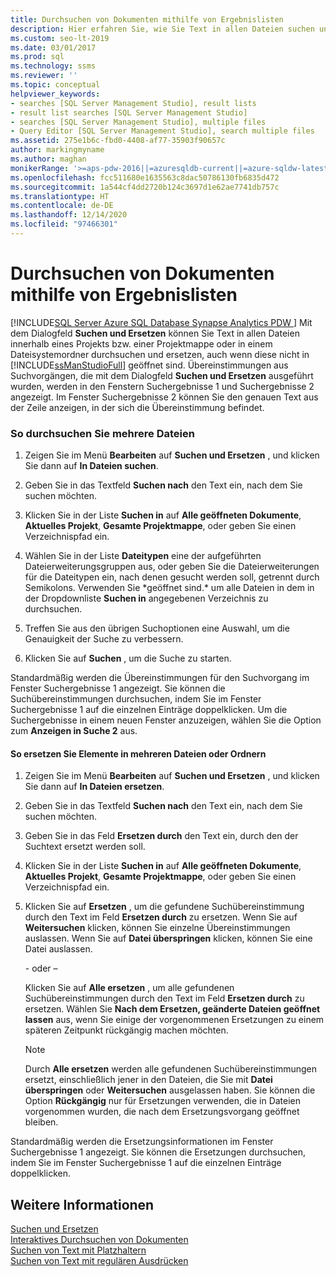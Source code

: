 ```yaml
---
title: Durchsuchen von Dokumenten mithilfe von Ergebnislisten
description: Hier erfahren Sie, wie Sie Text in allen Dateien suchen und ersetzen, die in einem Projekt, einer Projektmappe oder einem Dateisystemordner enthalten sind. Übereinstimmungen werden im Fenster „Suchergebnisse 1“ angezeigt, und Sie können auf eine Übereinstimmung doppelklicken, um die Zeile anzuzeigen, in der sie enthalten ist.
ms.custom: seo-lt-2019
ms.date: 03/01/2017
ms.prod: sql
ms.technology: ssms
ms.reviewer: ''
ms.topic: conceptual
helpviewer_keywords:
- searches [SQL Server Management Studio], result lists
- result list searches [SQL Server Management Studio]
- searches [SQL Server Management Studio], multiple files
- Query Editor [SQL Server Management Studio], search multiple files
ms.assetid: 275e1b6c-fbd0-4408-af77-35903f90657c
author: markingmyname
ms.author: maghan
monikerRange: '>=aps-pdw-2016||=azuresqldb-current||=azure-sqldw-latest||>=sql-server-2016||>=sql-server-linux-2017||=azuresqldb-mi-current'
ms.openlocfilehash: fcc511680e1635563c8dac50786130fb6835d472
ms.sourcegitcommit: 1a544cf4dd2720b124c3697d1e62ae7741db757c
ms.translationtype: HT
ms.contentlocale: de-DE
ms.lasthandoff: 12/14/2020
ms.locfileid: "97466301"
---
```

# <a name="search-documents-using-results-lists"></a>Durchsuchen von Dokumenten mithilfe von Ergebnislisten
[!INCLUDE[SQL Server Azure SQL Database Synapse Analytics PDW ](../../includes/applies-to-version/sql-asdb-asdbmi-asa-pdw.md)]
   Mit dem Dialogfeld **Suchen und Ersetzen** können Sie Text in allen Dateien innerhalb eines Projekts bzw. einer Projektmappe oder in einem Dateisystemordner durchsuchen und ersetzen, auch wenn diese nicht in [!INCLUDE[ssManStudioFull](../../includes/ssmanstudiofull-md.md)] geöffnet sind. Übereinstimmungen aus Suchvorgängen, die mit dem Dialogfeld **Suchen und Ersetzen** ausgeführt wurden, werden in den Fenstern Suchergebnisse 1 und Suchergebnisse 2 angezeigt. Im Fenster Suchergebnisse 2 können Sie den genauen Text aus der Zeile anzeigen, in der sich die Übereinstimmung befindet.  
  
### <a name="to-search-in-multiple-files"></a>So durchsuchen Sie mehrere Dateien  
  
1.  Zeigen Sie im Menü **Bearbeiten** auf **Suchen und Ersetzen** , und klicken Sie dann auf **In Dateien suchen**.  
  
2.  Geben Sie in das Textfeld **Suchen nach** den Text ein, nach dem Sie suchen möchten.  
  
3.  Klicken Sie in der Liste **Suchen in** auf **Alle geöffneten Dokumente**, **Aktuelles Projekt**, **Gesamte Projektmappe**, oder geben Sie einen Verzeichnispfad ein.  
  
4.  Wählen Sie in der Liste **Dateitypen** eine der aufgeführten Dateierweiterungsgruppen aus, oder geben Sie die Dateierweiterungen für die Dateitypen ein, nach denen gesucht werden soll, getrennt durch Semikolons. Verwenden Sie \*geöffnet sind.\* um alle Dateien in dem in der Dropdownliste **Suchen in** angegebenen Verzeichnis zu durchsuchen.  
  
5.  Treffen Sie aus den übrigen Suchoptionen eine Auswahl, um die Genauigkeit der Suche zu verbessern.  
  
6.  Klicken Sie auf **Suchen** , um die Suche zu starten.  
  
 Standardmäßig werden die Übereinstimmungen für den Suchvorgang im Fenster Suchergebnisse 1 angezeigt. Sie können die Suchübereinstimmungen durchsuchen, indem Sie im Fenster Suchergebnisse 1 auf die einzelnen Einträge doppelklicken. Um die Suchergebnisse in einem neuen Fenster anzuzeigen, wählen Sie die Option zum **Anzeigen in Suche 2** aus.  
  
#### <a name="to-replace-across-multiple-files-or-folders"></a>So ersetzen Sie Elemente in mehreren Dateien oder Ordnern  
  
1.  Zeigen Sie im Menü **Bearbeiten** auf **Suchen und Ersetzen** , und klicken Sie dann auf **In Dateien ersetzen**.  
  
2.  Geben Sie in das Textfeld **Suchen nach** den Text ein, nach dem Sie suchen möchten.  
  
3.  Geben Sie in das Feld **Ersetzen durch** den Text ein, durch den der Suchtext ersetzt werden soll.  
  
4.  Klicken Sie in der Liste **Suchen in** auf **Alle geöffneten Dokumente**, **Aktuelles Projekt**, **Gesamte Projektmappe**, oder geben Sie einen Verzeichnispfad ein.  
  
5.  Klicken Sie auf **Ersetzen** , um die gefundene Suchübereinstimmung durch den Text im Feld **Ersetzen durch** zu ersetzen. Wenn Sie auf **Weitersuchen** klicken, können Sie einzelne Übereinstimmungen auslassen. Wenn Sie auf **Datei überspringen** klicken, können Sie eine Datei auslassen.  
  
     \- oder –  
  
     Klicken Sie auf **Alle ersetzen** , um alle gefundenen Suchübereinstimmungen durch den Text im Feld **Ersetzen durch** zu ersetzen. Wählen Sie **Nach dem Ersetzen, geänderte Dateien geöffnet lassen** aus, wenn Sie einige der vorgenommenen Ersetzungen zu einem späteren Zeitpunkt rückgängig machen möchten.  
  
    > [!NOTE]  
    >  Durch **Alle ersetzen** werden alle gefundenen Suchübereinstimmungen ersetzt, einschließlich jener in den Dateien, die Sie mit **Datei überspringen** oder **Weitersuchen** ausgelassen haben. Sie können die Option **Rückgängig** nur für Ersetzungen verwenden, die in Dateien vorgenommen wurden, die nach dem Ersetzungsvorgang geöffnet bleiben.  
  
 Standardmäßig werden die Ersetzungsinformationen im Fenster Suchergebnisse 1 angezeigt. Sie können die Ersetzungen durchsuchen, indem Sie im Fenster Suchergebnisse 1 auf die einzelnen Einträge doppelklicken.  
  
## <a name="see-also"></a>Weitere Informationen  
 [Suchen und Ersetzen](./search-and-replace.md)   
 [Interaktives Durchsuchen von Dokumenten](./search-documents-interactively.md)   
 [Suchen von Text mit Platzhaltern](./search-text-with-wildcards.md)   
 [Suchen von Text mit regulären Ausdrücken](./search-text-with-regular-expressions.md)  
  
